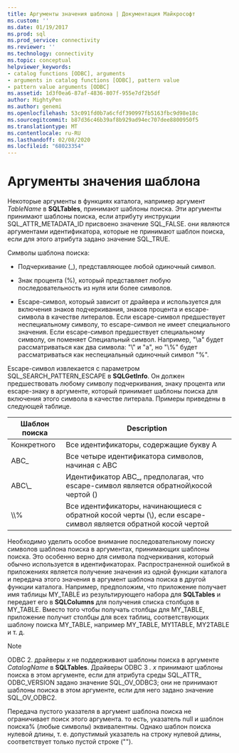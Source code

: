 ```yaml
---
title: Аргументы значения шаблона | Документация Майкрософт
ms.custom: ''
ms.date: 01/19/2017
ms.prod: sql
ms.prod_service: connectivity
ms.reviewer: ''
ms.technology: connectivity
ms.topic: conceptual
helpviewer_keywords:
- catalog functions [ODBC], arguments
- arguments in catalog functions [ODBC], pattern value
- pattern value arguments [ODBC]
ms.assetid: 1d3f0ea6-87af-4836-807f-955e7df2b5df
author: MightyPen
ms.author: genemi
ms.openlocfilehash: 53c091fd0b7a6cfdf390997fb5163fbc9d98e18c
ms.sourcegitcommit: b87d36c46b39af8b929ad94ec707dee8800950f5
ms.translationtype: MT
ms.contentlocale: ru-RU
ms.lasthandoff: 02/08/2020
ms.locfileid: "68023354"
---
```

# <a name="pattern-value-arguments"></a>Аргументы значения шаблона
Некоторые аргументы в функциях каталога, например аргумент *TableName* в **SQLTables**, принимают шаблоны поиска. Эти аргументы принимают шаблоны поиска, если атрибуту инструкции SQL_ATTR_METADATA_ID присвоено значение SQL_FALSE. они являются аргументами идентификатора, которые не принимают шаблон поиска, если для этого атрибута задано значение SQL_TRUE.  
  
 Символы шаблона поиска:  
  
-   Подчеркивание (_), представляющее любой одиночный символ.  
  
-   Знак процента (%), который представляет любую последовательность из нуля или более символов.  
  
-   Escape-символ, который зависит от драйвера и используется для включения знаков подчеркивания, знаков процента и escape-символа в качестве литералов. Если escape-символ предшествует неспециальному символу, то escape-символ не имеет специального значения. Если escape-символ предшествует специальному символу, он поменяет Специальный символ. Например, "\a" будет рассматриваться как два символа: "\\" и "a", но "\\%" будет рассматриваться как неспециальный одиночный символ "%".  
  
 Escape-символ извлекается с параметром SQL_SEARCH_PATTERN_ESCAPE в **SQLGetInfo**. Он должен предшествовать любому символу подчеркивания, знаку процента или escape-знаку в аргументе, который принимает шаблоны поиска для включения этого символа в качестве литерала. Примеры приведены в следующей таблице.  
  
|Шаблон поиска|Description|  
|--------------------|-----------------|  
|Конкретного|Все идентификаторы, содержащие букву A|  
|ABC_|Все четыре идентификатора символов, начиная с ABC|  
|ABC\\_|Идентификатор ABC_, предполагая, что escape-символ является обратной\\косой чертой ()|  
|\\\\%|Все идентификаторы, начинающиеся с обратной косой черты (\\), если escape-символ является обратной косой чертой|  
  
 Необходимо уделить особое внимание последовательному поиску символов шаблона поиска в аргументах, принимающих шаблоны поиска. Это особенно верно для символа подчеркивания, который обычно используется в идентификаторах. Распространенной ошибкой в приложениях является получение значения из одной функции каталога и передача этого значения в аргумент шаблона поиска в другой функции каталога. Например, предположим, что приложение получает имя таблицы MY_TABLE из результирующего набора для **SQLTables** и передает его в **SQLColumns** для получения списка столбцов в MY_TABLE. Вместо того чтобы получать столбцы для MY_TABLE, приложение получит столбцы для всех таблиц, соответствующих шаблону поиска MY_TABLE, например MY_TABLE, MY1TABLE, MY2TABLE и т. д.  
  
> [!NOTE]
>  ODBC 2. драйверы *x* не поддерживают шаблоны поиска в аргументе *CatalogName* в **SQLTables**. Драйверы ODBC 3 *. x* принимают шаблоны поиска в этом аргументе, если для атрибута среды SQL_ATTR_ ODBC_VERSION задано значение SQL_OV_ODBC3; они не принимают шаблоны поиска в этом аргументе, если для него задано значение SQL_OV_ODBC2.  
  
 Передача пустого указателя в аргумент шаблона поиска не ограничивает поиск этого аргумента. то есть, указатель null и шаблон поиска% (любые символы) эквивалентны. Однако шаблон поиска нулевой длины, т. е. допустимый указатель на строку нулевой длины, соответствует только пустой строке ("").
